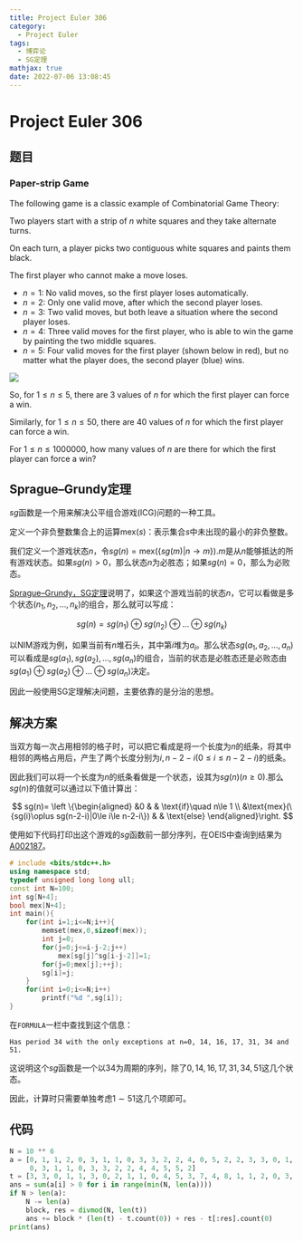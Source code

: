 ```yaml
---
title: Project Euler 306
category:
  - Project Euler
tags:
  - 博弈论
  - SG定理
mathjax: true
date: 2022-07-06 13:08:45
---
```


<escape><!-- more --></escape>

# Project Euler 306

## 题目

### Paper-strip Game

The following game is a classic example of Combinatorial Game Theory:

Two players start with a strip of $n$ white squares and they take alternate turns.

On each turn, a player picks two contiguous white squares and paints them black.

The first player who cannot make a move loses.

- $n = 1$: No valid moves, so the first player loses automatically.
- $n = 2$: Only one valid move, after which the second player loses.
- $n = 3$: Two valid moves, but both leave a situation where the second player loses.
- $n = 4$: Three valid moves for the first player, who is able to win the game by painting the two middle squares.
- $n = 5$: Four valid moves for the first player (shown below in red), but no matter what the player does, the second player (blue) wins.

![](../images/p306_pstrip.gif)

So, for $1 \le n \le 5$, there are $3$ values of $n$ for which the first player can force a win.

Similarly, for $1 \le n \le 50$, there are 40 values of $n$ for which the first player can force a win.

For $1 \le n \le 1 000 000$, how many values of $n$ are there for which the first player can force a win?

## Sprague–Grundy定理

$sg$函数是一个用来解决公平组合游戏(ICG)问题的一种工具。

定义一个非负整数集合上的运算$\text{mex}(s)$：表示集合$s$中未出现的最小的非负整数。

我们定义一个游戏状态$n$，令$sg(n)=\text{mex}(\{sg(m)|n\rightarrow m\})$.$m$是从$n$能够抵达的所有游戏状态。如果$sg(n)>0$，那么状态$n$为必胜态；如果$sg(n)=0$，那么为必败态。

[Sprague–Grundy，SG定理](https://en.wikipedia.org/wiki/Sprague%E2%80%93Grundy_theorem)说明了，如果这个游戏当前的状态$n$，它可以看做是多个状态$(n_1,n_2,\dots,n_k)$的组合，那么就可以写成：

$$sg(n)=sg(n_1)\oplus sg(n_2)\oplus \dots \oplus sg(n_k)$$

以NIM游戏为例，如果当前有$n$堆石头，其中第$i$堆为$a_i$。那么状态$sg(a_1,a_2,\dots,a_n)$可以看成是$sg(a_1),sg(a_2),\dots,sg(a_n)$的组合，当前的状态是必胜态还是必败态由$sg(a_1)\oplus sg(a_2)\oplus\dots\oplus sg(a_n)$决定。

因此一般使用SG定理解决问题，主要依靠的是分治的思想。

## 解决方案

当双方每一次占用相邻的格子时，可以把它看成是将一个长度为$n$的纸条，将其中相邻的两格占用后，产生了两个长度分别为$i,n-2-i(0\le i\le n-2-i)$的纸条。

因此我们可以将一个长度为$n$的纸条看做是一个状态，设其为$sg(n)(n\ge 0)$.那么$sg(n)$的值就可以通过以下值计算出：

$$
sg(n)=
\left \{\begin{aligned}
  &0 & & \text{if}\quad n\le 1 \\
  &\text{mex}(\{sg(i)\oplus sg(n-2-i)|0\le i\le n-2-i\}) & & \text{else}
\end{aligned}\right.
$$

使用如下代码打印出这个游戏的$sg$函数前一部分序列，在OEIS中查询到结果为[A002187](http://oeis.org/A002187)。

```C++
# include <bits/stdc++.h>
using namespace std;
typedef unsigned long long ull;
const int N=100;
int sg[N+4];
bool mex[N+4];
int main(){
    for(int i=1;i<=N;i++){
        memset(mex,0,sizeof(mex));
        int j=0;
        for(j=0;j<=i-j-2;j++)
            mex[sg[j]^sg[i-j-2]]=1;
        for(j=0;mex[j];++j);
        sg[i]=j;
    }
    for(int i=0;i<=N;i++)
        printf("%d ",sg[i]);
}

```

在`FORMULA`一栏中查找到这个信息：

``` 
Has period 34 with the only exceptions at n=0, 14, 16, 17, 31, 34 and 51.
```

这说明这个$sg$函数是一个以$34$为周期的序列，除了$0,14,16,17,31,34,51$这几个状态。

因此，计算时只需要单独考虑$1\sim 51$这几个项即可。

## 代码

```py
N = 10 ** 6
a = [0, 1, 1, 2, 0, 3, 1, 1, 0, 3, 3, 2, 2, 4, 0, 5, 2, 2, 3, 3, 0, 1, 1, 3, 0, 2, 1, 1, 0, 4, 5, 2, 7, 4, 0, 1, 1, 2,
     0, 3, 1, 1, 0, 3, 3, 2, 2, 4, 4, 5, 5, 2]
t = [3, 3, 0, 1, 1, 3, 0, 2, 1, 1, 0, 4, 5, 3, 7, 4, 8, 1, 1, 2, 0, 3, 1, 1, 0, 3, 3, 2, 2, 4, 4, 5, 5, 9]
ans = sum(a[i] > 0 for i in range(min(N, len(a))))
if N > len(a):
    N -= len(a)
    block, res = divmod(N, len(t))
    ans += block * (len(t) - t.count(0)) + res - t[:res].count(0)
print(ans)

```
